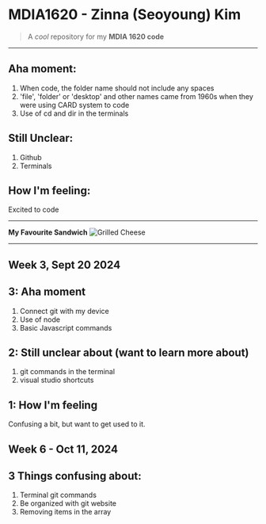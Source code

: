 # MDIA1620 - Zinna (Seoyoung) Kim
>A *cool* repository for my **MDIA 1620 code**
---
## Aha moment:
1. When code, the folder name should not include any spaces 
2. 'file', 'folder' or 'desktop' and other names came from 1960s when they were using CARD system to code
3. Use of cd and dir in the terminals

## Still Unclear:
1. Github
2. Terminals

## How I'm feeling:
Excited to code 

---
**My Favourite Sandwich**
![Grilled Cheese](https://github.com/user-attachments/assets/c563a671-7e31-40b3-8f0c-b3854739068f)

---
## Week 3, Sept 20 2024

## 3: Aha moment
1. Connect git with my device
2. Use of node
3. Basic Javascript commands


## 2: Still unclear about (want to learn more about)
1. git commands in the terminal 
2. visual studio shortcuts 

## 1: How I'm feeling
Confusing a bit, but want to get used to it. 

## Week 6 - Oct 11, 2024

## 3 Things confusing about:
1. Terminal git commands 
2. Be organized with git website
3. Removing items in the array 